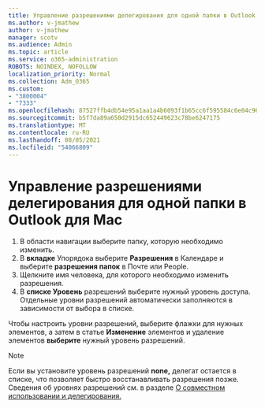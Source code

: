 ```yaml
---
title: Управление разрешениями делегирования для одной папки в Outlook для Mac
ms.author: v-jmathew
author: v-jmathew
manager: scotv
ms.audience: Admin
ms.topic: article
ms.service: o365-administration
ROBOTS: NOINDEX, NOFOLLOW
localization_priority: Normal
ms.collection: Adm_O365
ms.custom:
- "3800004"
- "7333"
ms.openlocfilehash: 87527ffb4db54e95a1aa1a4b6093f1b65cc6f595584c6e04c9657ee7210f0201
ms.sourcegitcommit: b5f7da89a650d2915dc652449623c78be6247175
ms.translationtype: MT
ms.contentlocale: ru-RU
ms.lasthandoff: 08/05/2021
ms.locfileid: "54066809"
---
```

# <a name="manage-delegate-permissions-for-a-single-folder-in-outlook-for-mac"></a>Управление разрешениями делегирования для одной папки в Outlook для Mac

1. В области навигации выберите папку, которую необходимо изменить.
2. В **вкладке** Упорядока выберите **Разрешения** в Календаре и выберите **разрешения папок** в Почте или People.
3. Щелкните имя человека, для которого необходимо изменить разрешения.
4. В **списке Уровень** разрешений выберите нужный уровень доступа. Отдельные уровни разрешений автоматически заполняются в зависимости от выбора в списке.

Чтобы настроить уровни разрешений, выберите флажки для нужных элементов, а затем в статье **Изменение** элементов и удаление элементов **выберите** нужный уровень разрешений.

> [!NOTE]
> Если вы установите уровень разрешений **none,** делегат остается в списке, что позволяет быстро восстанавливать разрешения позже. Сведения об уровнях разрешений см. в разделе [О совместном использовании и делегирования.](https://support.microsoft.com/office/options-for-sharing-and-delegating-folders-in-outlook-for-mac-480d8054-68ce-4150-ba1e-b9b7f2fc4ce5)

